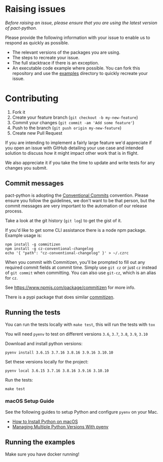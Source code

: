 # Raising issues

_Before raising an issue, please ensure that you are using the latest version of pact-python._

Please provide the following information with your issue to enable us to respond as quickly as possible.

- The relevant versions of the packages you are using.
- The steps to recreate your issue.
- The full stacktrace if there is an exception.
- An executable code example where possible. You can fork this repository and
  use the [examples] directory to quickly recreate your issue.

# Contributing

1. Fork it
2. Create your feature branch (`git checkout -b my-new-feature`)
3. Commit your changes (`git commit -am 'Add some feature'`)
4. Push to the branch (`git push origin my-new-feature`)
5. Create new Pull Request

If you are intending to implement a fairly large feature we'd appreciate if you open
an issue with GitHub detailing your use case and intended solution to discuss how it
might impact other work that is in flight.

We also appreciate it if you take the time to update and write tests for any changes
you submit.

[examples]: https://github.com/pact-foundation/pact-python/tree/master/examples

## Commit messages

pact-python is adopting the [Conventional Commits](https://www.conventionalcommits.org)
convention. Please ensure you follow the guidelines, we don't want to be that person,
but the commit messages are very important to the automation of our release process.

Take a look at the git history (`git log`) to get the gist of it.

If you'd like to get some CLI assistance there is a node npm package. Example usage is:

```shell
npm install -g commitizen
npm install -g cz-conventional-changelog
echo '{ "path": "cz-conventional-changelog" }' > ~/.czrc
```

When you commit with Commitizen, you'll be prompted to fill out any required
commit fields at commit time. Simply use `git cz` or just `cz` instead of
`git commit` when committing. You can also use `git-cz`, which is an alias
for `cz`.

See https://www.npmjs.com/package/commitizen for more info.

There is a pypi package that does similar [commitizen](https://pypi.org/project/commitizen/).

## Running the tests

You can run the tests locally with `make test`, this will run the tests with `tox`

You will need `pyenv` to test on different versions `3.6`, `3.7`, `3.8`, `3.9`, `3.10`

Download and install python versions:
```
pyenv install 3.6.15 3.7.16 3.8.16 3.9.16 3.10.10
```

Set these versions locally for the project:
```
pyenv local 3.6.15 3.7.16 3.8.16 3.9.16 3.10.10
```

Run the tests:
```
make test
```

### macOS Setup Guide

See the following guides to setup Python and configure `pyenv` on your Mac.

- [How to Install Python on macOS](https://realpython.com/installing-python/#how-to-install-python-on-macos)
- [Managing Multiple Python Versions With pyenv](https://realpython.com/intro-to-pyenv/)

## Running the examples

Make sure you have docker running!
